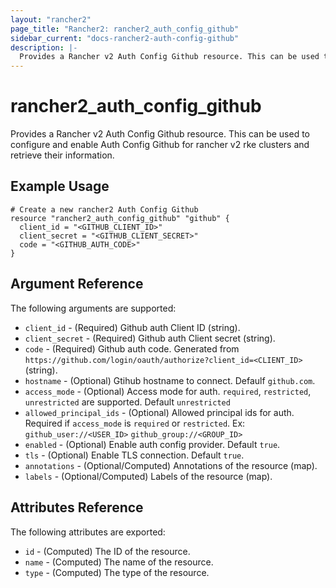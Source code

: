 ```yaml
---
layout: "rancher2"
page_title: "Rancher2: rancher2_auth_config_github"
sidebar_current: "docs-rancher2-auth-config-github"
description: |-
  Provides a Rancher v2 Auth Config Github resource. This can be used to configure and enable Auth Config Github for rancher v2 rke clusters and retrieve their information.
---
```


# rancher2\_auth\_config\_github

Provides a Rancher v2 Auth Config Github resource. This can be used to configure and enable Auth Config Github for rancher v2 rke clusters and retrieve their information.

## Example Usage

```hcl
# Create a new rancher2 Auth Config Github
resource "rancher2_auth_config_github" "github" {
  client_id = "<GITHUB_CLIENT_ID>"
  client_secret = "<GITHUB_CLIENT_SECRET>"
  code = "<GITHUB_AUTH_CODE>"
}
```

## Argument Reference

The following arguments are supported:

* `client_id` - (Required) Github auth Client ID (string).
* `client_secret` - (Required) Github auth Client secret (string).
* `code` - (Required) Github auth code. Generated from `https://github.com/login/oauth/authorize?client_id=<CLIENT_ID>` (string).
* `hostname` - (Optional) Gtihub hostname to connect. Defaulf `github.com`.
* `access_mode` - (Optional) Access mode for auth. `required`, `restricted`, `unrestricted` are supported. Default `unrestricted`
* `allowed_principal_ids` - (Optional) Allowed principal ids for auth. Required if `access_mode` is `required` or `restricted`. Ex: `github_user://<USER_ID>`  `github_group://<GROUP_ID>`
* `enabled` - (Optional) Enable auth config provider. Default `true`.
* `tls` - (Optional) Enable TLS connection. Default `true`.
* `annotations` - (Optional/Computed) Annotations of the resource (map).
* `labels` - (Optional/Computed) Labels of the resource (map).
                

## Attributes Reference

The following attributes are exported:

* `id` - (Computed) The ID of the resource.
* `name` - (Computed) The name of the resource.
* `type` - (Computed) The type of the resource.

